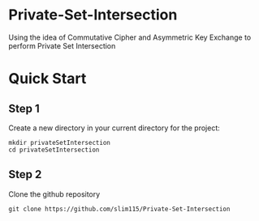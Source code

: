 # Private-Set-Intersection
Using the idea of Commutative Cipher and Asymmetric Key Exchange  to perform Private Set Intersection
# Quick Start
## Step 1
Create a new directory in your current directory for the project: <br />
```
mkdir privateSetIntersection
cd privateSetIntersection 
```
## Step 2
Clone the github repository <br />
```
git clone https://github.com/slim115/Private-Set-Intersection
```
